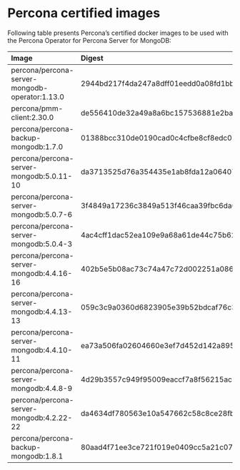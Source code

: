 # Percona certified images

Following table presents Percona’s certified docker images to be used with the
Percona Operator for Percona Server for MongoDB:

| Image                                          | Digest                                                           |
|:-----------------------------------------------|:-----------------------------------------------------------------|
| percona/percona-server-mongodb-operator:1.13.0 | 2944bd217f4da247a8dff01eedd0a08fd1bb397df81587a90ab432631a62f8b2 |
| percona/pmm-client:2.30.0                      | de556410de32a49a8a6bc157536881e2baefc8549a1094d6c2c70242a3c792cb |
| percona/percona-backup-mongodb:1.7.0           | 01388bcc310de0190cad0c4cfbe8cf8edc07c5c7ea057edec137e8f58931696b |
| percona/percona-server-mongodb:5.0.11-10       | da3713525d76a354435e1ab8fda12a06407e7eca8b8e72b9ac0163a34c8eb735 |
| percona/percona-server-mongodb:5.0.7-6         | 3f4849a17236c3849a513f46caa39fbc6da0414f98d27e080fbe0496fa9e86a2 |
| percona/percona-server-mongodb:5.0.4-3         | 4ac4cff1dac52ea109e9a68a61de44c75b62292bb4676cf8efd1e00000d8adf3 |
| percona/percona-server-mongodb:4.4.16-16       | 402b5e5b08ac73c74a47c72d002251a086f9ad28b0594fbae5c34757b294ce13 |
| percona/percona-server-mongodb:4.4.13-13       | 059c3c9a0360d6823905e39b52bdcaf76c3929c93408c537f139cee835c2bc0f |
| percona/percona-server-mongodb:4.4.10-11       | ea73a506fa02604660e3ef7d452d142a89587bb5daca15d3cc1b539a9b1000c5 |
| percona/percona-server-mongodb:4.4.8-9         | 4d29b3557c949f95009eaccf7a8f56215ac609406d230be87b6eaa072e0c1f69 |
| percona/percona-server-mongodb:4.2.22-22       | da4634df780563e10a547662c58c8ce28fbe5c98e1ac8b42b4f6be87f292e92b |
| percona/percona-backup-mongodb:1.8.1           | 80aad4f71ee3ce721f019e0409cc5a21c07376169428bbd04b486da3bf515704 |
